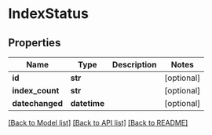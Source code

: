 # IndexStatus

## Properties
Name | Type | Description | Notes
------------ | ------------- | ------------- | -------------
**id** | **str** |  | [optional] 
**index_count** | **str** |  | [optional] 
**datechanged** | **datetime** |  | [optional] 

[[Back to Model list]](../README.md#documentation-for-models) [[Back to API list]](../README.md#documentation-for-api-endpoints) [[Back to README]](../README.md)


